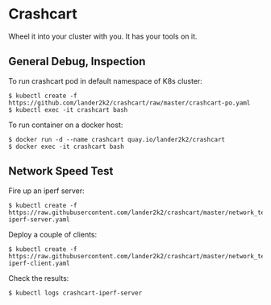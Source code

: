 # Crashcart

Wheel it into your cluster with you.  It has your tools on it.

## General Debug, Inspection

To run crashcart pod in default namespace of K8s cluster:

```
$ kubectl create -f https://github.com/lander2k2/crashcart/raw/master/crashcart-po.yaml
$ kubectl exec -it crashcart bash
```

To run container on a docker host:

```
$ docker run -d --name crashcart quay.io/lander2k2/crashcart
$ docker exec -it crashcart bash
```

## Network Speed Test

Fire up an iperf server:

```
$ kubectl create -f https://raw.githubusercontent.com/lander2k2/crashcart/master/network_test/crashcart-iperf-server.yaml
```

Deploy a couple of clients:

```
$ kubectl create -f https://raw.githubusercontent.com/lander2k2/crashcart/master/network_test/crashcart-iperf-client.yaml
```

Check the results:

```
$ kubectl logs crashcart-iperf-server
```

